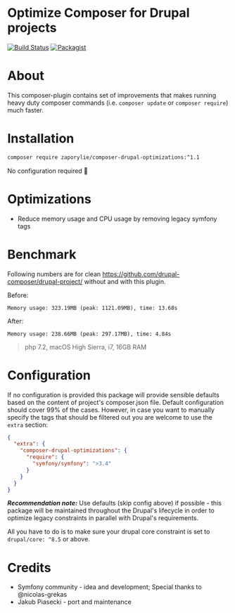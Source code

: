 Optimize Composer for Drupal projects
====
[![Build Status](https://travis-ci.org/zaporylie/composer-drupal-optimizations.svg?branch=master)](https://travis-ci.org/zaporylie/composer-drupal-optimizations)
[![Packagist](https://img.shields.io/packagist/v/zaporylie/composer-drupal-optimizations.svg)](https://packagist.org/packages/zaporylie/composer-drupal-optimizations)


# About

This composer-plugin contains set of improvements that makes running heavy duty composer commands (i.e. `composer update` or `composer require`) much faster.

# Installation

```bash
composer require zaporylie/composer-drupal-optimizations:^1.1
```

No configuration required 🎊

# Optimizations

- Reduce memory usage and CPU usage by removing legacy symfony tags

# Benchmark

Following numbers are for clean https://github.com/drupal-composer/drupal-project/ without and with this plugin.

Before:

```
Memory usage: 323.19MB (peak: 1121.09MB), time: 13.68s
```

After:

```
Memory usage: 238.66MB (peak: 297.17MB), time: 4.84s
```

> php 7.2, macOS High Sierra, i7, 16GB RAM

# Configuration

If no configuration is provided this package will provide sensible defaults based on the content of project's composer.json
file. Default configuration should cover 99% of the cases. However, in case you want to manually specify the tags
that should be filtered out you are welcome to use the `extra` section:

```json
{
  "extra": {
    "composer-drupal-optimizations": {
      "require": {
        "symfony/symfony": ">3.4"
      }
    }
  }
}
```

***Recommendation note:***
Use defaults (skip config above) if possible - this package will be maintained throughout the Drupal's lifecycle in order
to optimize legacy constraints in parallel with Drupal's requirements.

All you have to do is to make sure your drupal core constraint is set to `drupal/core: ^8.5` or above.

# Credits

- Symfony community - idea and development; Special thanks to @nicolas-grekas
- Jakub Piasecki - port and maintenance

